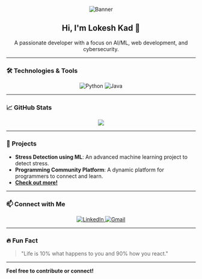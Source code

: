 <!-- Profile banner GIF or SVG -->
<p align="center">
  <img src="(https://github.com/Anmol-Baranwal/Cool-GIFs-For-GitHub/assets/74038190/7d484dc9-68a9-4ee6-a767-aea59035c12d)" alt="Banner" />
</p>

<h2 align="center">Hi, I'm Lokesh Kad 👋</h2>

<p align="center">
  A passionate developer with a focus on AI/ML, web development, and cybersecurity.
</p>

---

### 🛠️ Technologies & Tools
<p align="center">
  <!-- Add icons and animations here -->
  <img src="https://img.shields.io/badge/Python-FFD343?style=for-the-badge&logo=python&logoColor=blue" alt="Python">
  <img src="https://img.shields.io/badge/Java-%23ED8B00.svg?style=for-the-badge&logo=java&logoColor=white" alt="Java">
  <!-- Add more skills with icons -->
</p>

---

### 📈 GitHub Stats
<p align="center">
  <img src="https://github-readme-stats.vercel.app/api?username=lokesh-6&show_icons=true&theme=tokyonight" />
</p>

---

### 🌱 Projects
- **Stress Detection using ML**: An advanced machine learning project to detect stress.
- **Programming Community Platform**: A dynamic platform for programmers to connect and learn.
- **[Check out more!](https://github.com/your-username?tab=repositories)**

---

### 📫 Connect with Me
<p align="center">
  <a href="https://linkedin.com/in/your-linkedin" target="_blank">
    <img src="https://img.shields.io/badge/LinkedIn-blue?style=for-the-badge&logo=linkedin" alt="LinkedIn"/>
  </a>
  <a href="mailto:lokesh.kad21@pccoepune.org" target="_blank">
    <img src="https://img.shields.io/badge/Email-D14836?style=for-the-badge&logo=gmail&logoColor=white" alt="Gmail"/>
  </a>
  <!-- Add more social links -->
</p>

---

### 🔥 Fun Fact
> "Life is 10% what happens to you and 90% how you react."

---

**Feel free to contribute or connect!**
